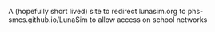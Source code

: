 A (hopefully short lived) site to redirect lunasim.org to phs-smcs.github.io/LunaSim to allow access on school networks